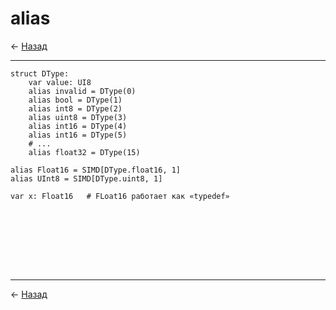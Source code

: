 # alias

← [Назад][back]

---

```mojo
struct DType:
    var value: UI8
    alias invalid = DType(0)
    alias bool = DType(1)
    alias int8 = DType(2)
    alias uint8 = DType(3)
    alias int16 = DType(4)
    alias int16 = DType(5)
    # ...
    alias float32 = DType(15)
    
alias Float16 = SIMD[DType.float16, 1]
alias UInt8 = SIMD[DType.uint8, 1]

var x: Float16   # FLoat16 работает как «typedef»
```

```mojo

```

```mojo

```

```mojo

```

```mojo

```

```mojo

```

```mojo

```

```mojo

```

```mojo

```

---

← [Назад][back]

[back]: <.> "Назад к оглавлению"
